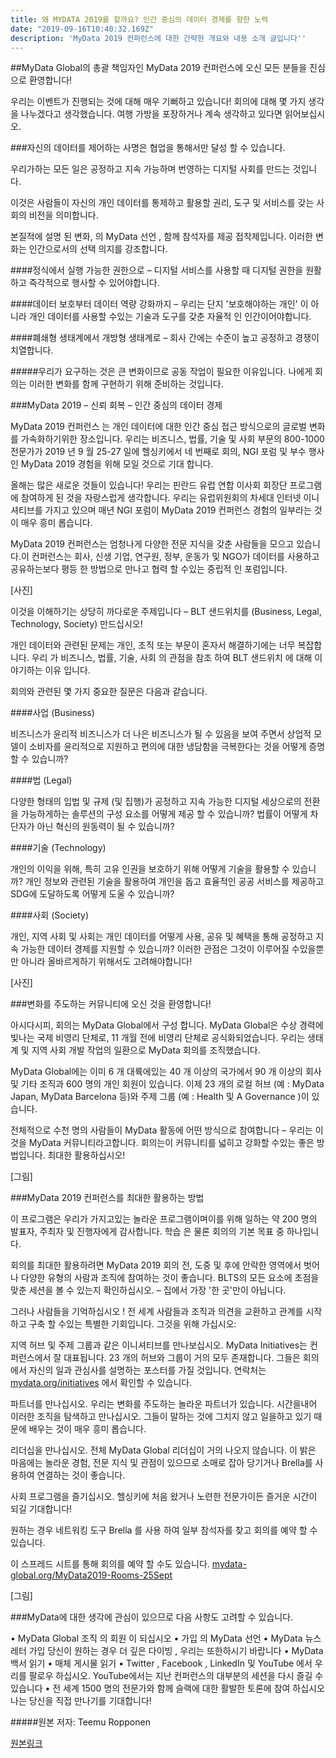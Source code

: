 ```yaml
---
title: 왜 MYDATA 2019를 할까요? 인간 중심의 데이터 경제를 향한 노력
date: "2019-09-16T10:40:32.169Z"
description: 'MyData 2019 컨퍼런스에 대한 간략한 개요와 내용 소개 글입니다''
---
```

##MyData Global의 총괄 책임자인 MyData 2019 컨퍼런스에 오신 모든 분들을 진심으로 환영합니다! 

우리는 이벤트가 진행되는 것에 대해 매우 기뻐하고 있습니다! 회의에 대해 몇 가지 생각을 나누겠다고 생각했습니다. 여행 가방을 포장하거나 계속 생각하고 있다면 읽어보십시오.

###자신의 데이터를 제어하는 사명은 협업을 통해서만 달성 할 수 있습니다.

우리가하는 모든 일은 공정하고 지속 가능하며 번영하는 디지털 사회를 만드는 것입니다.

이것은 사람들이 자신의 개인 데이터를 통제하고 활용할 권리, 도구 및 서비스를 갖는 사회의 비전을 의미합니다. 

본질적에 설명 된 변화, 의 MyData 선언 , 함께 참석자를 제공 접착제입니다. 이러한 변화는 인간으로서의 선택 의지를 강조합니다.

####정식에서 실행 가능한 권한으로 – 디지털 서비스를 사용할 때 디지털 권한을 원활하고 즉각적으로 행사할 수 있어야합니다.

####데이터 보호부터 데이터 역량 강화까지 – 우리는 단지 '보호해야하는 개인' 이 아니라 개인 데이터를 사용할 수있는 기술과 도구를 갖춘 자율적 인 인간이어야합니다. 

####폐쇄형 생태계에서 개방형 생태계로 – 회사 간에는 수준이 높고 공정하고 경쟁이 치열합니다.

#####우리가 요구하는 것은 큰 변화이므로 공동 작업이 필요한 이유입니다. 나에게 회의는 이러한 변화를 함께 구현하기 위해 준비하는 것입니다.
 
###MyData 2019 – 신뢰 회복 – 인간 중심의 데이터 경제

MyData 2019 컨퍼런스 는 개인 데이터에 대한 인간 중심 접근 방식으로의 글로벌 변화를 가속화하기위한 장소입니다. 우리는 비즈니스, 법률, 기술 및 사회 부문의 800-1000 전문가가 2019 년 9 월 25-27 일에 헬싱키에서 네 번째로 회의, NGI 포럼 및 부수 행사 인 MyData 2019 경험을 위해 모일 것으로 기대 합니다. 

올해는 많은 새로운 것들이 있습니다! 우리는 핀란드 유럽 연합 이사회 회장단 프로그램에 참여하게 된 것을 자랑스럽게 생각합니다. 우리는 유럽위원회의 차세대 인터넷 이니셔티브를 가지고 있으며 매년 NGI 포럼이 MyData 2019 컨퍼런스 경험의 일부라는 것이 매우 흥미 롭습니다. 

MyData 2019 컨퍼런스는 엄청나게 다양한 전문 지식을 갖춘 사람들을 모으고 있습니다.이 컨퍼런스는 회사, 신생 기업, 연구원, 정부, 운동가 및 NGO가 데이터를 사용하고 공유하는보다 평등 한 방법으로 만나고 협력 할 수있는 중립적 인 포럼입니다. 

[사진]

이것을 이해하기는 상당히 까다로운 주제입니다 – BLT 샌드위치를 (Business, Legal, Technology, Society) 만드십시오!

개인 데이터와 관련된 문제는 개인, 조직 또는 부문이 혼자서 해결하기에는 너무 복잡합니다. 우리 가 비즈니스, 법률, 기술, 사회 의 관점을 참조 하여 BLT 샌드위치 에 대해 이야기하는 이유 입니다. 

회의와 관련된 몇 가지 중요한 질문은 다음과 같습니다.

####사업 (Business)

비즈니스가 윤리적 비즈니스가 더 나은 비즈니스가 될 수 있음을 보여 주면서 상업적 모델이 소비자를 윤리적으로 지원하고 편의에 대한 냉담함을 극복한다는 것을 어떻게 증명할 수 있습니까? 

####법 (Legal)

다양한 형태의 입법 및 규제 (및 집행)가 공정하고 지속 가능한 디지털 세상으로의 전환을 가능하게하는 솔루션의 구성 요소를 어떻게 제공 할 수 있습니까? 법률이 어떻게 차단자가 아닌 혁신의 원동력이 될 수 있습니까?

####기술 (Technology)

개인의 이익을 위해, 특히 고유 인권을 보호하기 위해 어떻게 기술을 활용할 수 있습니까? 개인 정보와 관련된 기술을 활용하여 개인을 돕고 효율적인 공공 서비스를 제공하고 SDG에 도달하도록 어떻게 도울 수 있습니까?

####사회 (Society)

개인, 지역 사회 및 사회는 개인 데이터를 어떻게 사용, 공유 및 혜택을 통해 공정하고 지속 가능한 데이터 경제를 지원할 수 있습니까?
이러한 관점은 그것이 이루어질 수있을뿐만 아니라 올바르게하기 위해서도 고려해야합니다!
 
[사진]

###변화를 주도하는 커뮤니티에 오신 것을 환영합니다! 

아시다시피, 회의는 MyData Global에서 구성 합니다. MyData Global은 수상 경력에 빛나는 국제 비영리 단체로, 11 개월 전에 비영리 단체로 공식화되었습니다. 우리는 생태계 및 지역 사회 개발 작업의 일환으로 MyData 회의를 조직했습니다.

MyData Global에는 이미 6 개 대륙에있는 40 개 이상의 국가에서 90 개 이상의 회사 및 기타 조직과 600 명의 개인 회원이 있습니다. 이제 23 개의 로컬 허브 (예 : MyData Japan, MyData Barcelona 등)와 주제 그룹 (예 : Health 및 A Governance )이 있습니다.

전체적으로 수천 명의 사람들이 MyData 활동에 어떤 방식으로 참여합니다 – 우리는 이것을 MyData 커뮤니티라고합니다. 회의는이 커뮤니티를 넓히고 강화할 수있는 좋은 방법입니다. 최대한 활용하십시오!
 
[그림]

###MyData 2019 컨퍼런스를 최대한 활용하는 방법

이 프로그램은 우리가 가지고있는 놀라운 프로그램이며이를 위해 일하는 약 200 명의 발표자, 주최자 및 진행자에게 감사합니다. 학습 은 물론 회의의 기본 목표 중 하나입니다.

회의를 최대한 활용하려면 MyData 2019 회의 전, 도중 및 후에 안락한 영역에서 벗어나 다양한 유형의 사람과 조직에 참여하는 것이 좋습니다. BLTS의 모든 요소에 초점을 맞춘 세션을 볼 수 있는지 확인하십시오. – 집에서 가장 '한 곳'만이 아닙니다.

그러나 사람들을 기억하십시오 ! 전 세계 사람들과 조직과 의견을 교환하고 관계를 시작하고 구축 할 수있는 특별한 기회입니다. 그것을 위해 가십시오:

지역 허브 및 주제 그룹과 같은 이니셔티브를 만나보십시오. MyData Initiatives는 컨퍼런스에서 잘 대표됩니다. 23 개의 허브와 그룹이 거의 모두 존재합니다. 그들은 회의에서 자신의 일과 관심사를 설명하는 포스터를 가질 것입니다. 연락처는[mydata.org/initiatives](mydata.org/initiatives) 에서 확인할 수 있습니다.

파트너를 만나십시오. 우리는 변화를 주도하는 놀라운 파트너가 있습니다. 시간을내어 이러한 조직을 탐색하고 만나십시오. 그들이 말하는 것에 그치지 않고 일을하고 있기 때문에 배우는 것이 매우 흥미 롭습니다.

리더십을 만나십시오. 전체 MyData Global 리더십이 거의 나오지 않습니다. 이 밝은 마음에는 놀라운 경험, 전문 지식 및 관점이 있으므로 소매로 잡아 당기거나 Brella를 사용하여 연결하는 것이 좋습니다.

사회 프로그램을 즐기십시오. 헬싱키에 처음 왔거나 노련한 전문가이든 즐거운 시간이 되길 기대합니다!

원하는 경우 네트워킹 도구 Brella 를 사용 하여 일부 참석자를 찾고 회의를 예약 할 수 있습니다. 

이 스프레드 시트를 통해 회의를 예약 할 수도 있습니다. [mydata-global.org/MyData2019-Rooms-25Sept](mydata-global.org/MyData2019-Rooms-25Sept)
 
[그림]

###MyData에 대한 생각에 관심이 있으므로 다음 사항도 고려할 수 있습니다.

•	MyData Global 조직 의 회원 이 되십시오
•	가입 의 MyData 선언
•	MyData 뉴스 레터 가입
당신이 원하는 경우 더 깊은 다이빙 , 우리는 또한하시기 바랍니다 
•	MyData 백서 읽기
•	매체 게시물 읽기
•	Twitter , Facebook , LinkedIn 및 YouTube 에서 우리를 팔로우 하십시오. YouTube에서는 지난 컨퍼런스의 대부분의 세션을 다시 즐길 수 있습니다
•	전 세계 1500 명의 전문가와 함께 슬랙에 대한 활발한 토론에 참여 하십시오
나는 당신을 직접 만나기를 기대합니다!



#####원본 저자: Teemu Ropponen

[원본링크](https://mydata.org/2019/09/16/why-mydata-2019-lets-work-together-towards-a-human-centered-data-economy/)